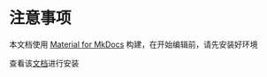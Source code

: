 # 注意事项

本文档使用 [Material for MkDocs](https://squidfunk.github.io) 构建，在开始编辑前，请先安装好环境

查看该[文档](https://squidfunk.github.io/mkdocs-material/getting-started/)进行安装
